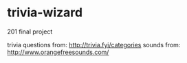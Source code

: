 # trivia-wizard
201 final project

trivia questions from: http://trivia.fyi/categories
sounds from: http://www.orangefreesounds.com/